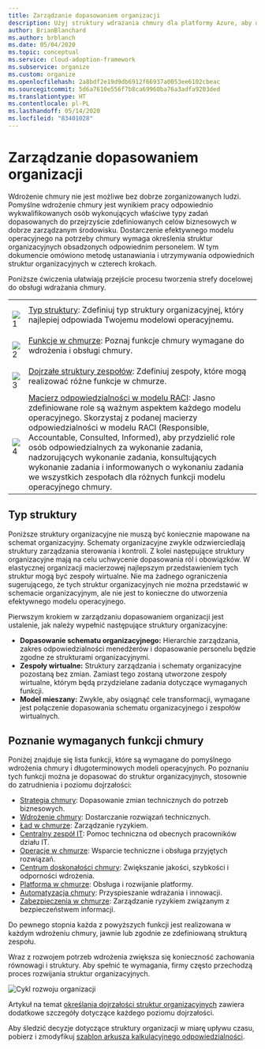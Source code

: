 ```yaml
---
title: Zarządzanie dopasowaniem organizacji
description: Użyj struktury wdrażania chmury dla platformy Azure, aby dowiedzieć się, jak ustanowić i utrzymać dopasowanie organizacji.
author: BrianBlanchard
ms.author: brblanch
ms.date: 05/04/2020
ms.topic: conceptual
ms.service: cloud-adoption-framework
ms.subservice: organize
ms.custom: organize
ms.openlocfilehash: 2a8bdf2e19d9db6912f66937a0053ee6102cbeac
ms.sourcegitcommit: 5d6a7610e556f7b8ca69960ba76a3adfa9203ded
ms.translationtype: HT
ms.contentlocale: pl-PL
ms.lasthandoff: 05/14/2020
ms.locfileid: "83401028"
---
```

# <a name="manage-organizational-alignment"></a>Zarządzanie dopasowaniem organizacji

Wdrożenie chmury nie jest możliwe bez dobrze zorganizowanych ludzi. Pomyślne wdrożenie chmury jest wynikiem pracy odpowiednio wykwalifikowanych osób wykonujących właściwe typy zadań dopasowanych do przejrzyście zdefiniowanych celów biznesowych w dobrze zarządzanym środowisku. Dostarczenie efektywnego modelu operacyjnego na potrzeby chmury wymaga określenia struktur organizacyjnych obsadzonych odpowiednim personelem. W tym dokumencie omówiono metodę ustanawiania i utrzymywania odpowiednich struktur organizacyjnych w czterech krokach.

Poniższe ćwiczenia ułatwiają przejście procesu tworzenia strefy docelowej do obsługi wdrażania chmury.

<!-- markdownlint-disable MD033 -->

| | |
|---|---|
| <br> ![1](../_Images/icons/1.png)     | [Typ struktury](#structure-type): Zdefiniuj typ struktury organizacyjnej, który najlepiej odpowiada Twojemu modelowi operacyjnemu.                                |
| <br> ![2](../_Images/icons/2.png)     | [Funkcje w chmurze](#understand-required-cloud-functions): Poznaj funkcje chmury wymagane do wdrożenia i obsługi chmury.                                |
| <br> ![3](../_Images/icons/3.png)     | [Dojrzałe struktury zespołów](./organization-structures.md): Zdefiniuj zespoły, które mogą realizować różne funkcje w chmurze.                                |
| <br> ![4](../_Images/icons/4.png)      | [Macierz odpowiedzialności w modelu RACI](./raci-alignment.md): Jasno zdefiniowane role są ważnym aspektem każdego modelu operacyjnego. Skorzystaj z podanej macierzy odpowiedzialności w modelu RACI (Responsible, Accountable, Consulted, Informed), aby przydzielić role osób odpowiedzialnych za wykonanie zadania, nadzorujących wykonanie zadania, konsultujących wykonanie zadania i informowanych o wykonaniu zadania we wszystkich zespołach dla różnych funkcji modelu operacyjnego chmury.                        |

## <a name="structure-type"></a>Typ struktury

Poniższe struktury organizacyjne nie muszą być koniecznie mapowane na schemat organizacyjny. Schematy organizacyjne zwykle odzwierciedlają struktury zarządzania sterowania i kontroli. Z kolei następujące struktury organizacyjne mają na celu uchwycenie dopasowania ról i obowiązków. W elastycznej organizacji macierzowej najlepszym przedstawieniem tych struktur mogą być zespoły wirtualne. Nie ma żadnego ograniczenia sugerującego, że tych struktur organizacyjnych nie można przedstawić w schemacie organizacyjnym, ale nie jest to konieczne do utworzenia efektywnego modelu operacyjnego.

Pierwszym krokiem w zarządzaniu dopasowaniem organizacji jest ustalenie, jak należy wypełnić następujące struktury organizacyjne:

- **Dopasowanie schematu organizacyjnego:** Hierarchie zarządzania, zakres odpowiedzialności menedżerów i dopasowanie personelu będzie zgodne ze strukturami organizacyjnymi.
- **Zespoły wirtualne:** Struktury zarządzania i schematy organizacyjne pozostaną bez zmian. Zamiast tego zostaną utworzone zespoły wirtualne, którym będą przydzielane zadania dotyczące wymaganych funkcji.
- **Model mieszany:** Zwykle, aby osiągnąć cele transformacji, wymagane jest połączenie dopasowania schematu organizacyjnego i zespołów wirtualnych.

## <a name="understand-required-cloud-functions"></a>Poznanie wymaganych funkcji chmury

Poniżej znajduje się lista funkcji, które są wymagane do pomyślnego wdrożenia chmury i długoterminowych modeli operacyjnych. Po poznaniu tych funkcji można je dopasować do struktur organizacyjnych, stosownie do zatrudnienia i poziomu dojrzałości:

- [Strategia chmury](./cloud-strategy.md): Dopasowanie zmian technicznych do potrzeb biznesowych.
- [Wdrożenie chmury](./cloud-adoption.md): Dostarczanie rozwiązań technicznych.
- [Ład w chmurze](./cloud-governance.md): Zarządzanie ryzykiem.
- [Centralny zespół IT](./central-it.md): Pomoc techniczna od obecnych pracowników działu IT.
- [Operacje w chmurze](./cloud-operations.md): Wsparcie techniczne i obsługa przyjętych rozwiązań.
- [Centrum doskonałości chmury](./cloud-center-of-excellence.md): Zwiększanie jakości, szybkości i odporności wdrożenia.
- [Platforma w chmurze](./cloud-platform.md): Obsługa i rozwijanie platformy.
- [Automatyzacja chmury](./cloud-automation.md): Przyspieszanie wdrażania i innowacji.
- [Zabezpieczenia w chmurze](./cloud-security.md): Zarządzanie ryzykiem związanym z bezpieczeństwem informacji.

Do pewnego stopnia każda z powyższych funkcji jest realizowana w każdym wdrożeniu chmury, jawnie lub zgodnie ze zdefiniowaną strukturą zespołu.

Wraz z rozwojem potrzeb wdrożenia zwiększa się konieczność zachowania równowagi i struktury. Aby spełnić te wymagania, firmy często przechodzą proces rozwijania struktur organizacyjnych.

![Cykl rozwoju organizacji](../_images/ready/org-ready-maturity.png)

Artykuł na temat [określania dojrzałości struktur organizacyjnych](./organization-structures.md) zawiera dodatkowe szczegóły dotyczące każdego poziomu dojrzałości.

Aby śledzić decyzje dotyczące struktury organizacji w miarę upływu czasu, pobierz i zmodyfikuj [szablon arkusza kalkulacyjnego odpowiedzialności](https://archcenter.blob.core.windows.net/cdn/fusion/management/raci-template.xlsx).
